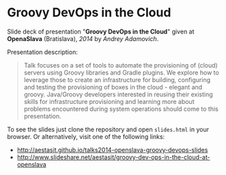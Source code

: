 
# Groovy DevOps in the Cloud

Slide deck of presentation "**Groovy DevOps in the Cloud**" given at **OpenaSlava** (Bratislava), *2014* by *Andrey Adamovich*.

Presentation description:

> Talk focuses on a set of tools to automate the provisioning of (cloud) servers using Groovy libraries and Gradle plugins. We explore how to leverage those to create an infrastructure for building, configuring and testing the provisioning of boxes in the cloud - elegant and groovy. Java/Groovy developers interested in reusing their existing skills for infrastructure provisioning and learning more about problems encountered during system operations should come to this presentation.


To see the slides just clone the repository and open `slides.html` in your browser. Or alternatively, visit one of the following links:

- <http://aestasit.github.io/talks2014-openslava-groovy-devops-slides>
- <http://www.slideshare.net/aestasit/groovy-dev-ops-in-the-cloud-at-openslava>

